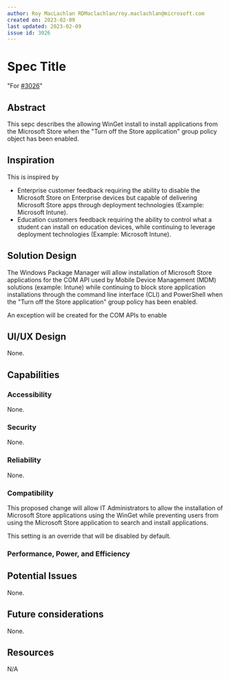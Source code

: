 ```yaml
---
author: Roy MacLachlan RDMaclachlan/roy.maclachlan@microsoft.com
created on: 2023-02-09
last updated: 2023-02-09
issue id: 3026
---
```


# Spec Title

"For [#3026](https://github.com/microsoft/winget-cli/issues/3026)"

## Abstract

This sepc describes the allowing WinGet install to install applications from the Microsoft Store when the "Turn off the Store application" group policy object has been enabled.

## Inspiration

This is inspired by
* Enterprise customer feedback requiring the ability to disable the Microsoft Store on Enterprise devices but capable of delivering Microsoft Store apps through deployment technologies (Example: Microsoft Intune).
* Education customers feedback requiring the ability to control what a student can install on education devices, while continuing to leverage deployment technologies (Example: Microsoft Intune).


## Solution Design

The Windows Package Manager will allow installation of Microsoft Store applications for the COM API used by Mobile Device Management (MDM) solutions (example: Intune) while continuing to block store application installations through the command line interface (CLI) and PowerShell when the "Turn off the Store application" group policy has been enabled.

An exception will be created for the COM APIs to enable 

## UI/UX Design

None.

## Capabilities

### Accessibility

None.

### Security

None.

### Reliability

None.

### Compatibility

This proposed change will allow IT Administrators to allow the installation of Microsoft Store applications using the WinGet while preventing users from using the Microsoft Store application to search and install applications.

This setting is an override that will be disabled by default.

### Performance, Power, and Efficiency

## Potential Issues

None.

## Future considerations

None.

## Resources

N/A
